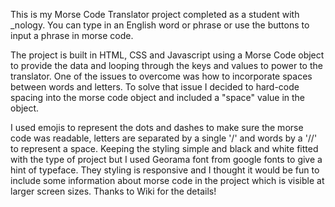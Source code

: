 This is my Morse Code Translator project completed as a student with _nology.
You can type in an English word or phrase or use the buttons to input a phrase in morse code.

The project is built in HTML, CSS and Javascript using a Morse Code object to provide the data and looping through the keys and values to power to the translator.
One of the issues to overcome was how to incorporate spaces between words and letters. To solve that issue I decided to hard-code spacing into the morse code object and
included a "space" value in the object.

I used emojis to represent the dots and dashes to make sure the morse code was readable, letters are separated by a single '/' and words by a '//' to represent a space.
Keeping the styling simple and black and white fitted with the type of project but I used Georama font from google fonts to give a hint of typeface. They styling is responsive
and I thought it would be fun to include some information about morse code in the project which is visible at larger screen sizes. Thanks to Wiki for the details!
